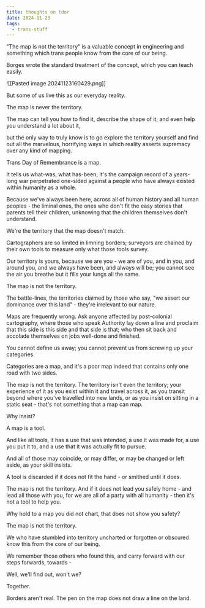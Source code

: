 ```yaml
---
title: thoughts on tdor
date: 2024-11-23
tags:
  - trans-stuff
---
```



"The map is not the territory" is a valuable concept in engineering and something which trans people know from the core of our being.

Borges wrote the standard treatment of the concept, which you can teach easily.

![[Pasted image 20241123160429.png]]

But some of us live this as our everyday reality.

The map is never the territory.

The map can tell you how to find it, describe the shape of it, and even help you understand a lot about it,

but the only way to truly know is to go explore the territory yourself and find out all the marvelous, horrifying ways in which reality asserts supremacy over any kind of mapping.

Trans Day of Remembrance is a map.

It tells us what-was, what has-been; it's the campaign record of a years-long war perpetrated one-sided against a people who have always existed within humanity as a whole.

Because we've always been here, across all of human history and all human peoples - the liminal ones, the ones who don't fit the easy stories that parents tell their children, unknowing that the children themselves don't understand.

We're the territory that the map doesn't match.

Cartographers are so limited in limning borders; surveyors are chained by their own tools to measure only what those tools survey.

Our territory is yours, because we are you - we are of you, and in you, and around you, and we always have been, and always will be; you cannot see the air you breathe but it fills your lungs all the same.

The map is not the territory.

The battle-lines, the territories claimed by those who say, "we assert our dominance over this land" - they're irrelevant to our nature.

Maps are frequently wrong. Ask anyone affected by post-colonial cartography, where those who speak Authority lay down a line and proclaim that this side is this side and that side is that; who then sit back and accolade themselves on jobs well-done and finished.

You cannot define us away; you cannot prevent us from screwing up your categories.

Categories are a map, and it's a poor map indeed that contains only one road with two sides.

The map is not the territory. The territory isn't even the territory; your experience of it as you exist within it and travel across it, as you transit beyond where you've travelled into new lands, or as you insist on sitting in a static seat - that's not something that a map can map.

Why insist?

A map is a tool.

And like all tools, it has a use that was intended, a use it was made for, a use you put it to, and a use that it was actually fit to pursue.

And all of those may coincide, or may differ, or may be changed or left aside, as your skill insists.

A tool is discarded if it does not fit the hand - or smithed until it does.

The map is not the territory. And if it does not lead you safely home - and lead all those with you, for we are all of a party with all humanity - then it's not a tool to help you.

Why hold to a map you did not chart, that does not show you safety?

The map is not the territory.

We who have stumbled into territory uncharted or forgotten or obscured know this from the core of our being.

We remember those others who found this, and carry forward with our steps forwards, towards -

Well, we'll find out, won't we?

Together.




Borders aren't real. The pen on the map does not draw a line on the land.